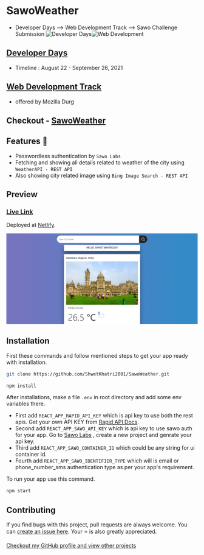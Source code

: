 # SawoWeather
* Developer Days --> Web Development Track --> Sawo Challenge Submission
![Developer Days](https://d1fdloi71mui9q.cloudfront.net/niT5FCERQxmUlORNHyGS_dMW63U6raEsPK7BF)![Web Development](https://www.aaravinfotech.com/assets/images/pages/web-design-services-15d6b6127f1242.svg)
## [Developer Days](https://developerdays.tech/)
* Timeline : August 22 - September 26, 2021

## [Web Development Track](https://developerdays.tech/track/0)
* offered by Mozilla Durg

## Checkout - [SawoWeather](https://sawoweather.netlify.app/)

## Features 🚀
*  Passwordless authentication by `Sawo Labs`
*  Fetching and showing all details related to weather of the city using `WeatherAPI - REST API`
*  Also showing city related image using `Bing Image Search - REST API`


## Preview
### [Live Link](https://sawoweather.netlify.app/)

Deployed at [Netlify](https://www.netlify.com/).

![Preview](/public/previewimg.png)

## Installation

First these commands and follow mentioned steps to get your app ready with installation.

```bash
git clone https://github.com/ShwetKhatri2001/SawoWeather.git
```

```bash
npm install 
```

After installations, make a file `.env` in root directory and add some env variables there. 
* First add `REACT_APP_RAPID_API_KEY` which is api key to use both the rest apis. Get your own API KEY from [Rapid API Docs](https://docs.rapidapi.com/).
* Second add  `REACT_APP_SAWO_API_KEY` which is api key to use sawo auth for your app. Go to [Sawo Labs](https://dev.sawolabs.com/) , create a new project and genrate your api key. 
* Third add `REACT_APP_SAWO_CONTAINER_ID` which could be any string for ui container id.
* Fourth add  `REACT_APP_SAWO_IDENTIFIER_TYPE` which will is email or phone_number_sms authentication type as per your app's requirement.

To run your app use this command.

```bash
npm start
```

## Contributing

If you find bugs with this project, pull requests are always welcome. You can [create an issue here](https://github.com/ShwetKhatri2001/SawoWeather/issues/new).
Your :star: is also greatly appreciated.

[Checkout my GitHub profile and view other projects](https://github.com/ShwetKhatri2001)


